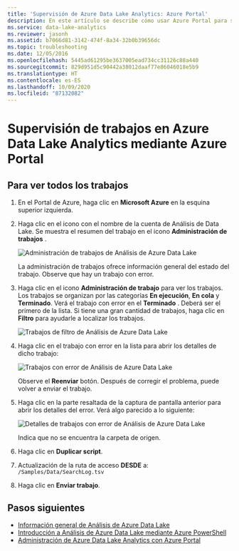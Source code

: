 ```yaml
---
title: 'Supervisión de Azure Data Lake Analytics: Azure Portal'
description: En este artículo se describe cómo usar Azure Portal para solucionar problemas de trabajos de Azure Data Lake Analytics.
ms.service: data-lake-analytics
ms.reviewer: jasonh
ms.assetid: b7066d81-3142-474f-8a34-32b0b39656dc
ms.topic: troubleshooting
ms.date: 12/05/2016
ms.openlocfilehash: 5445ad61295be3637005ead734cc31126c88a440
ms.sourcegitcommit: 829d951d5c90442a38012daaf77e86046018e5b9
ms.translationtype: HT
ms.contentlocale: es-ES
ms.lasthandoff: 10/09/2020
ms.locfileid: "87132082"
---
```

# <a name="monitor-jobs-in-azure-data-lake-analytics-using-the-azure-portal"></a>Supervisión de trabajos en Azure Data Lake Analytics mediante Azure Portal

## <a name="to-see-all-the-jobs"></a>Para ver todos los trabajos

1. En el Portal de Azure, haga clic en **Microsoft Azure** en la esquina superior izquierda.

2. Haga clic en el icono con el nombre de la cuenta de Análisis de Data Lake.  Se muestra el resumen del trabajo en el icono **Administración de trabajos** .

   ![Administración de trabajos de Análisis de Azure Data Lake](./media/data-lake-analytics-monitor-and-troubleshoot-tutorial/data-lake-analytics-job-management.png)

    La administración de trabajos ofrece información general del estado del trabajo. Observe que hay un trabajo con error.
3. Haga clic en el icono **Administración de trabajo** para ver los trabajos. Los trabajos se organizan por las categorías **En ejecución**, **En cola** y **Terminado**. Verá el trabajo con error en el **Terminado** . Deberá ser el primero de la lista. Si tiene una gran cantidad de trabajos, haga clic en **Filtro** para ayudarle a localizar los trabajos.

   ![Trabajos de filtro de Análisis de Azure Data Lake](./media/data-lake-analytics-monitor-and-troubleshoot-tutorial/data-lake-analytics-filter-jobs.png)

4. Haga clic en el trabajo con error en la lista para abrir los detalles de dicho trabajo:

   ![Trabajos con error de Análisis de Azure Data Lake](./media/data-lake-analytics-monitor-and-troubleshoot-tutorial/data-lake-analytics-failed-job.png)

    Observe el **Reenviar** botón. Después de corregir el problema, puede volver a enviar el trabajo.

5. Haga clic en la parte resaltada de la captura de pantalla anterior para abrir los detalles del error.  Verá algo parecido a lo siguiente:

   ![Detalles de trabajos con error de Análisis de Azure Data Lake](./media/data-lake-analytics-monitor-and-troubleshoot-tutorial/data-lake-analytics-failed-job-details.png)

   Indica que no se encuentra la carpeta de origen.

6. Haga clic en **Duplicar script**.

7. Actualización de la ruta de acceso **DESDE** a: `/Samples/Data/SearchLog.tsv`

8. Haga clic en **Enviar trabajo**.

## <a name="next-steps"></a>Pasos siguientes

* [Información general de Análisis de Azure Data Lake](data-lake-analytics-overview.md)
* [Introducción a Análisis de Azure Data Lake mediante Azure PowerShell](data-lake-analytics-get-started-powershell.md)
* [Administración de Azure Data Lake Analytics con Azure Portal](data-lake-analytics-manage-use-portal.md)
